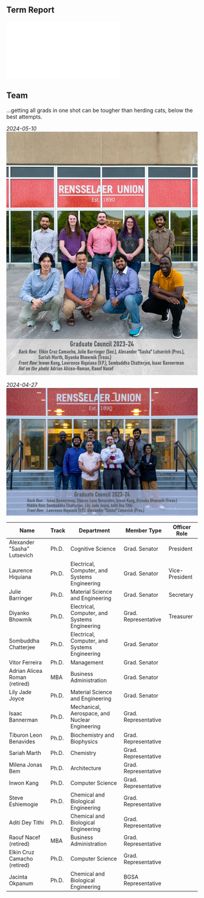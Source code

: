 ## Term Report
![Graduate Council 2023-24 Term Report - Compressed_27.5](../../../_assets/Graduate%20Council%20-%20A/Graduate%20Council%202023-24%20Term%20Report%20-%20Compressed_27.5.pdf)


## Team

...getting all grads in one shot can be tougher than herding cats, below the best attempts.

_2024-05-10_
![gc2023-24_team-2023-05-10](../../../_assets/Graduate%20Council%20-%20A/2023-24%20-%20A/gc2023-24_team-2023-05-10.jpg)

_2024-04-27_
![gc2023-24_team_2024-04-27](../../../_assets/Graduate%20Council%20-%20A/2023-24%20-%20A/gc2023-24_team_2024-04-27.jpg)

| Name                          | Track | Department                                     | Member Type          | Officer Role   |
| ----------------------------- | ----- | ---------------------------------------------- | -------------------- | -------------- |
| Alexander "Sasha" Lutsevich   | Ph.D. | Cognitive Science                              | Grad. Senator        | President      |
| Laurence Hiquiana             | Ph.D. | Electrical, Computer, and Systems Engineering  | Grad. Senator        | Vice-President |
| Julie Barringer               | Ph.D. | Material Science and Engineering               | Grad. Senator        | Secretary      |
| Diyanko Bhowmik               | Ph.D. | Electrical, Computer, and Systems Engineering  | Grad. Representative | Treasurer      |
| Sombuddha Chatterjee          | Ph.D. | Electrical, Computer, and Systems Engineering  | Grad. Senator        |                |
| Vitor Ferreira                | Ph.D. | Management                                     | Grad. Senator        |                |
| Adrian Alicea Roman (retired) | MBA   | Business Administration                        | Grad. Senator        |                |
| Lily Jade Joyce               | Ph.D. | Material Science and Engineering               | Grad. Senator        |                |
| Isaac Bannerman               | Ph.D. | Mechanical, Aerospace, and Nuclear Engineering | Grad. Representative |                |
| Tiburon Leon Benavides        | Ph.D. | Biochemistry and Biophysics                    | Grad. Representative |                |
| Sariah Marth                  | Ph.D. | Chemistry                                      | Grad. Representative |                |
| Milena Jonas Bem              | Ph.D. | Architecture                                   | Grad. Representative |                |
| Inwon Kang                    | Ph.D. | Computer Science                               | Grad. Representative |                |
| Steve Eshiemogie              | Ph.D. | Chemical and Biological Engineering            | Grad. Representative |                |
| Aditi Dey Tithi               | Ph.D. | Chemical and Biological Engineering            | Grad. Representative |                |
| Raouf Nacef (retired)         | MBA   | Business Administration                        | Grad. Representative |                |
| Elkin Cruz Camacho (retired)  | Ph.D. | Computer Science                               | Grad. Representative |                |
| Jacinta Okpanum               | Ph.D. | Chemical and Biological Engineering            | BGSA Representative  |                |

